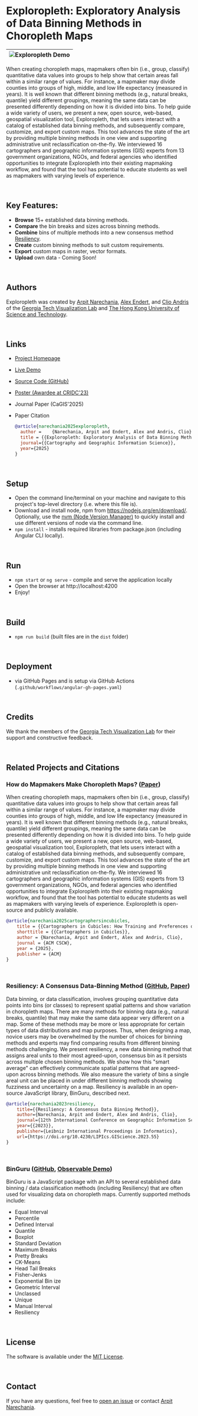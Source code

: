 # Exploropleth: Exploratory Analysis of Data Binning Methods in Choropleth Maps

| ![Exploropleth Demo](teaser.gif)|
|-|

When creating choropleth maps, mapmakers often bin (i.e., group, classify) quantitative data values into groups to help show that certain areas fall within a similar range of values. For instance, a mapmaker may divide counties into groups of high, middle, and low life expectancy (measured in years). It is well known that different binning methods (e.g., natural breaks, quantile) yield different groupings, meaning the same data can be presented differently depending on how it is divided into bins. To help guide a wide variety of users, we present a new, open source, web-based, geospatial visualization tool, Exploropleth, that lets users interact with a catalog of established data binning methods, and subsequently compare, customize, and export custom maps. This tool advances the state of the art by providing multiple binning methods in one view and supporting administrative unit reclassification on-the-fly. We interviewed 16 cartographers and geographic information systems (GIS) experts from 13 government organizations, NGOs, and federal agencies who identified opportunities to integrate Exploropleth into their existing mapmaking workflow, and found that the tool has potential to educate students as well as mapmakers with varying levels of experience. 

<br/>

## Key Features:
- **Browse** 15+ established data binning methods.
- **Compare** the bin breaks and sizes across binning methods.
- **Combine** bins of multiple methods into a new consensus method [Resiliency](https://github.com/exploropleth/resiliency-app).
- **Create** custom binning methods to suit custom requirements.
- **Export** custom maps in raster, vector formats.
- **Upload** own data - Coming Soon!

<br/>

## Authors
Exploropleth was created by
<a target="_blank" href="https://narechania.com">Arpit Narechania</a>, <a href="https://va.gatech.edu/endert/">Alex Endert</a>, and <a href="https://friendlycities.gatech.edu/">Clio Andris</a> of the <a target="_blank" href="https://vis.gatech.edu/">Georgia Tech Visualization Lab</a> and <a target="_blank" href="https://hkust.edu.hk">The Hong Kong University of Science and Technology</a>.</p>

<br/>

## Links
- [Project Homepage](https://exploropleth.github.io)
- [Live Demo](https://exploropleth.github.io/exploropleth)
- [Source Code (GitHub)](https://github.com/exploropleth/exploropleth)
- [Poster (Awardee at CRIDC'23)](https://narechania.com/docs/posters/exploropleth_cridc_2023.pdf)
- Journal Paper (CaGIS'2025)
- Paper Citation

  ```bibTeX
  @article{narechania2025exploropleth,
    author =	{Narechania, Arpit and Endert, Alex and Andris, Clio},
    title =	{{Exploropleth: Exploratory Analysis of Data Binning Methods in Choropleth Maps}},
    journal={{Cartography and Geographic Information Science}},
    year={2025}
  }
  ```

<br/>

## Setup
- Open the command line/terminal on your machine and navigate to this project's top-level directory (i.e. where this file is).
- Download and install node, npm from https://nodejs.org/en/download/. Optionally, use the <a href="https://github.com/nvm-sh/nvm" target="_blank">nvm (Node Version Manager)</a> to quickly install and use different versions of node via the command line.
- `npm install` - installs required libraries from package.json (including Angular CLI locally).

<br/>

## Run
- `npm start` or `ng serve` - compile and serve the application locally
- Open the browser at http://localhost:4200
- Enjoy!

<br/>

## Build
- `npm run build` (built files are in the `dist` folder)

<br/>

## Deployment
- via GitHub Pages and is setup via GitHub Actions (`.github/workflows/angular-gh-pages.yaml`)

<br/>

## Credits
We thank the members of the <a target="_blank" href="https://vis.gatech.edu/">Georgia Tech Visualization Lab</a> for their support and constructive feedback.

<br/>

## Related Projects and Citations

### How do Mapmakers Make Choropleth Maps? ([Paper](https://narechania.com/docs/publications/cartographers-in-cubicles_cscw_2025.pdf))
When creating choropleth maps, mapmakers often bin (i.e., group, classify) quantitative data values into groups to help show that certain areas fall within a similar range of values. For instance, a mapmaker may divide counties into groups of high, middle, and low life expectancy (measured in years). It is well known that different binning methods (e.g., natural breaks, quantile) yield different groupings, meaning the same data can be presented differently depending on how it is divided into bins. To help guide a wide variety of users, we present a new, open source, web-based, geospatial visualization tool, Exploropleth, that lets users interact with a catalog of established data binning methods, and subsequently compare, customize, and export custom maps. This tool advances the state of the art by providing multiple binning methods in one view and supporting administrative unit reclassification on-the-fly. We interviewed 16 cartographers and geographic information systems (GIS) experts from 13 government organizations, NGOs, and federal agencies who identified opportunities to integrate Exploropleth into their existing mapmaking workflow, and found that the tool has potential to educate students as well as mapmakers with varying levels of experience. Exploropleth is open-source and publicly available.

```bibTeX
@article{narechania2025cartographersincubicles,
    title = {{Cartographers in Cubicles: How Training and Preferences of Mapmakers Interplay with Structures and Norms in Not-for-Profit Organizations}},
    shorttitle = {{Cartographers in Cubicles}},
    author = {Narechania, Arpit and Endert, Alex and Andris, Clio},
    journal = {ACM CSCW},
    year = {2025},
    publisher = {ACM}
}
```

<br/>

### Resiliency: A Consensus Data-Binning Method ([GitHub](https://github.com/exploropleth/binguru/blob/ac5c1a14969e6f8af9236d0dd3d290c17607f7b9/src/index.ts#L890), [Paper](https://narechania.com/docs/publications/resiliency_giscience_2023.pdf))
Data binning, or data classification, involves grouping quantitative data points into bins (or classes) to represent spatial patterns and show variation in choropleth maps. There are many methods for binning data (e.g., natural breaks, quantile) that may make the same data appear very different on a map. Some of these methods may be more or less appropriate for certain types of data distributions and map purposes. Thus, when designing a map, novice users may be overwhelmed by the number of choices for binning methods and experts may find comparing results from different binning methods challenging. We present resiliency, a new data binning method that assigns areal units to their most agreed-upon, consensus bin as it persists across multiple chosen binning methods. We show how this "smart average" can effectively communicate spatial patterns that are agreed-upon across binning methods. We also measure the variety of bins a single areal unit can be placed in under different binning methods showing fuzziness and uncertainty on a map. Resiliency is available in an open-source JavaScript library, BinGuru, described next.

```bibTeX
@article{narechania2023resiliency,
    title={{Resiliency: A Consensus Data Binning Method}},
    author={Narechania, Arpit and Endert, Alex and Andris, Clio},
    journal={12th International Conference on Geographic Information Science (GIScience)},
    year={{2023}},
    publisher={Leibniz International Proceedings in Informatics},
    url={https://doi.org/10.4230/LIPIcs.GIScience.2023.55}
}
```
<br/>

### BinGuru ([GitHub](https://github.com/exploropleth/binguru), [Observable Demo](https://observablehq.com/@arpitnarechania/binguru-demo))
BinGuru is a JavaScript package with an API to several established data binning / data classification methods (including Resiliency) that are often used for visualizing data on choropleth maps. Currently supported methods include:

- Equal Interval
- Percentile
- Defined Interval
- Quantile
- Boxplot
- Standard Deviation
- Maximum Breaks
- Pretty Breaks
- CK-Means
- Head Tail Breaks
- Fisher-Jenks
- Exponential Bin ize
- Geometric Interval
- Unclassed
- Unique
- Manual Interval
- Resiliency

<br/>

## License
The software is available under the [MIT License](https://github.com/exploropleth/exploropleth/blob/master/LICENSE).

<br/>

## Contact
If you have any questions, feel free to [open an issue](https://github.com/exploropleth/exploropleth/issues/new/choose) or contact [Arpit Narechania](https://narechania.com).